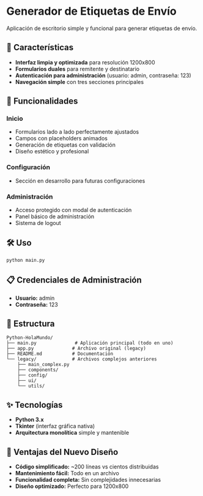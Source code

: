 # Generador de Etiquetas de Envío

Aplicación de escritorio simple y funcional para generar etiquetas de envío.

## 🚀 Características

- **Interfaz limpia y optimizada** para resolución 1200x800
- **Formularios duales** para remitente y destinatario
- **Autenticación para administración** (usuario: admin, contraseña: 123)
- **Navegación simple** con tres secciones principales

## 📱 Funcionalidades

### Inicio
- Formularios lado a lado perfectamente ajustados
- Campos con placeholders animados
- Generación de etiquetas con validación
- Diseño estético y profesional

### Configuración
- Sección en desarrollo para futuras configuraciones

### Administración
- Acceso protegido con modal de autenticación
- Panel básico de administración
- Sistema de logout

## 🛠️ Uso

```bash
python main.py
```

## 📋 Credenciales de Administración

- **Usuario:** admin
- **Contraseña:** 123

## 📁 Estructura

```
Python-HolaMundo/
├── main.py              # Aplicación principal (todo en uno)
├── app.py              # Archivo original (legacy)
├── README.md           # Documentación
└── legacy/             # Archivos complejos anteriores
    ├── main_complex.py
    ├── components/
    ├── config/
    ├── ui/
    └── utils/
```

## ✨ Tecnologías

- **Python 3.x**
- **Tkinter** (interfaz gráfica nativa)
- **Arquitectura monolítica** simple y mantenible

## 🎯 Ventajas del Nuevo Diseño

- **Código simplificado:** ~200 líneas vs cientos distribuidas
- **Mantenimiento fácil:** Todo en un archivo
- **Funcionalidad completa:** Sin complejidades innecesarias
- **Diseño optimizado:** Perfecto para 1200x800